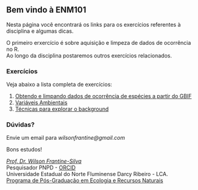 ## Bem vindo à ENM101

Nesta página você encontrará os links para os exercícios referentes à disciplina e algumas dicas.

O primeiro erxercício é sobre aquisição e limpeza de dados de ocorrência no R. <br /> 
Ao longo da disciplina postaremos outros exercícios relacionados.

### Exercícios

Veja abaixo a lista completa de exercícios:

1. [Obtendo e limpando dados de ocorrência de espécies a partir do GBIF](https://wilsonfrantine.github.io/ENM101/ex1)
2. [Variáveis Ambientais](https://wilsonfrantine.github.io/ENM101/ex2.html) 
3. [Técnicas para explorar o background](https://wilsonfrantine.github.io/ENM101/ex3.html)

### Dúvidas?

Envie um email para _wilsonfrantine@gmail.com_

Bons estudos! <br />

[*Prof. Dr. Wilson Frantine-Silva*](https://www.researchgate.net/profile/Wilson-Frantine-Silva) <br />
Pesquisador PNPD - [ORCID](https://orcid.org/0000-0002-4293-0471) <br />
Universidade Estadual do Norte Fluminense Darcy Ribeiro - LCA.<br />
[Programa de Pós-Graduação em Ecologia e Recursos Naturais](https://uenf.br/posgraduacao/ecologia-recursosnaturais/)
